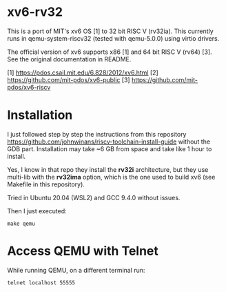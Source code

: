 # xv6-rv32
This is a port of MIT's xv6 OS [1] to 32 bit RISC V (rv32ia).
This currently runs in qemu-system-riscv32 (tested with qemu-5.0.0) using virtio drivers.

The official version of xv6 supports x86 [1] and 64 bit RISC V (rv64) [3]. See the 
original documentation in README.

[1] https://pdos.csail.mit.edu/6.828/2012/xv6.html
[2] https://github.com/mit-pdos/xv6-public
[3] https://github.com/mit-pdos/xv6-riscv

# Installation

I just followed step by step the instructions from this repository 
https://github.com/johnwinans/riscv-toolchain-install-guide without the GDB part. Installation may take ~6 GB from space and take like 1 hour to install.

Yes, I know in that repo they install the __rv32i__ architecture, but they use multi-lib with the __rv32ima__ option, which is the one used to build xv6 (see Makefile in this repository).

Tried in Ubuntu 20.04 (WSL2) and GCC 9.4.0 without issues.

Then I just executed:

```
make qemu
```

# Access QEMU with Telnet

While running QEMU, on a different terminal run:
```
telnet localhost 55555
```